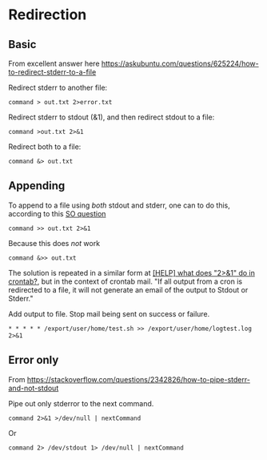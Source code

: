 # Redirection

## Basic

From excellent answer here https://askubuntu.com/questions/625224/how-to-redirect-stderr-to-a-file

Redirect stderr to another file:

`command > out.txt 2>error.txt`

Redirect stderr to stdout (&1), and then redirect stdout to a file:

`command >out.txt 2>&1`

Redirect both to a file:

`command &> out.txt`

## Appending

To append to a file using _both_ stdout and stderr, one can to do this, according to this [SO question](https://stackoverflow.com/questions/876239/how-can-i-redirect-and-append-both-stdout-and-stderr-to-a-file-with-bash)

`command >> out.txt 2>&1`

Because this does _not_ work

`command &>> out.txt`

The solution is repeated in a similar form at [[HELP] what does "2>&1" do in crontab?](http://www.unix.com/solaris/207049-help-what-does-2-1-do-crontab.html), but in the context of crontab mail. "If all output from a cron is redirected to a file, it will not generate an email of the output to Stdout or Stderr."

Add output to file. Stop mail being sent on success or failure.

`* * * * * /export/user/home/test.sh >> /export/user/home/logtest.log 2>&1`

## Error only

From https://stackoverflow.com/questions/2342826/how-to-pipe-stderr-and-not-stdout

Pipe out only stderror to the next command.

`command 2>&1 >/dev/null | nextCommand`

Or

`command 2> /dev/stdout 1> /dev/null | nextCommand`
